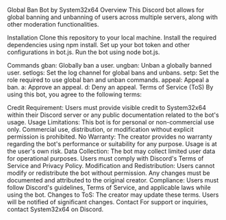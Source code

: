 Global Ban Bot by System32x64
Overview
This Discord bot allows for global banning and unbanning of users across multiple servers, along with other moderation functionalities.

Installation
Clone this repository to your local machine.
Install the required dependencies using npm install.
Set up your bot token and other configurations in bot.js.
Run the bot using node bot.js.

Commands
gban: Globally ban a user.
ungban: Unban a globally banned user.
setlogs: Set the log channel for global bans and unbans.
setp: Set the role required to use global ban and unban commands.
appeal: Appeal a ban.
a: Approve an appeal.
d: Deny an appeal.
Terms of Service (ToS)
By using this bot, you agree to the following terms:

Credit Requirement: Users must provide visible credit to System32x64 within their Discord server or any public documentation related to the bot's usage.
Usage Limitations: This bot is for personal or non-commercial use only. Commercial use, distribution, or modification without explicit permission is prohibited.
No Warranty: The creator provides no warranty regarding the bot's performance or suitability for any purpose. Usage is at the user's own risk.
Data Collection: The bot may collect limited user data for operational purposes. Users must comply with Discord's Terms of Service and Privacy Policy.
Modification and Redistribution: Users cannot modify or redistribute the bot without permission. Any changes must be documented and attributed to the original creator.
Compliance: Users must follow Discord's guidelines, Terms of Service, and applicable laws while using the bot.
Changes to ToS: The creator may update these terms. Users will be notified of significant changes.
Contact
For support or inquiries, contact System32x64 on Discord.
